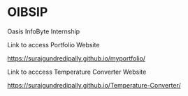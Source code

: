 # OIBSIP
Oasis InfoByte Internship

Link to access Portfolio Website

https://surajgundredipally.github.io/myportfolio/

Link to acccess Temperature Converter Website

https://surajgundredipally.github.io/Temperature-Converter/
